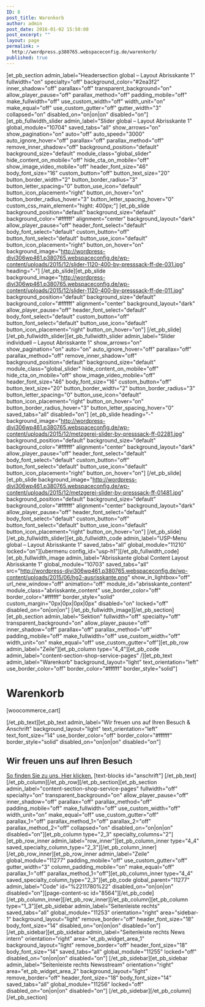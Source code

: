 ```yaml
---
ID: 8
post_title: Warenkorb
author: admin
post_date: 2016-01-02 15:50:08
post_excerpt: ""
layout: page
permalink: >
  http://wordpress.p380765.webspaceconfig.de/warenkorb/
published: true
---
```

[et_pb_section admin_label="Headersection global – Layout Abrisskante 1" fullwidth="on" specialty="off" background_color="#2ea3f2" inner_shadow="off" parallax="off" transparent_background="on" allow_player_pause="off" parallax_method="off" padding_mobile="off" make_fullwidth="off" use_custom_width="off" width_unit="on" make_equal="off" use_custom_gutter="off" gutter_width="3" collapsed="on" disabled_on="on|on|on" disabled="on"][et_pb_fullwidth_slider admin_label="Slider global – Layout Abrisskante 1" global_module="10704" saved_tabs="all" show_arrows="on" show_pagination="on" auto="off" auto_speed="3000" auto_ignore_hover="off" parallax="off" parallax_method="off" remove_inner_shadow="off" background_position="default" background_size="default" module_class="global_slider" hide_content_on_mobile="off" hide_cta_on_mobile="off" show_image_video_mobile="off" header_font_size="46" body_font_size="16" custom_button="off" button_text_size="20" button_border_width="2" button_border_radius="3" button_letter_spacing="0" button_use_icon="default" button_icon_placement="right" button_on_hover="on" button_border_radius_hover="3" button_letter_spacing_hover="0" custom_css_main_element="hight: 400px;"] [et_pb_slide background_position="default" background_size="default" background_color="#ffffff" alignment="center" background_layout="dark" allow_player_pause="off" header_font_select="default" body_font_select="default" custom_button="off" button_font_select="default" button_use_icon="default" button_icon_placement="right" button_on_hover="on" background_image="http://wordpress-divi306wp461.p380765.webspaceconfig.de/wp-content/uploads/2015/12/slider-1120-400-by-presssack-ff-de-031.jpg" heading="-"] [/et_pb_slide][et_pb_slide background_image="http://wordpress-divi306wp461.p380765.webspaceconfig.de/wp-content/uploads/2015/12/slider-1120-400-by-presssack-ff-de-011.jpg" background_position="default" background_size="default" background_color="#ffffff" alignment="center" background_layout="dark" allow_player_pause="off" header_font_select="default" body_font_select="default" custom_button="off" button_font_select="default" button_use_icon="default" button_icon_placement="right" button_on_hover="on"] [/et_pb_slide] [/et_pb_fullwidth_slider][et_pb_fullwidth_slider admin_label="Slider individuell – Layout Abrisskante 1" show_arrows="on" show_pagination="on" auto="on" auto_ignore_hover="off" parallax="off" parallax_method="off" remove_inner_shadow="off" background_position="default" background_size="default" module_class="global_slider" hide_content_on_mobile="off" hide_cta_on_mobile="off" show_image_video_mobile="off" header_font_size="46" body_font_size="16" custom_button="off" button_text_size="20" button_border_width="2" button_border_radius="3" button_letter_spacing="0" button_use_icon="default" button_icon_placement="right" button_on_hover="on" button_border_radius_hover="3" button_letter_spacing_hover="0" saved_tabs="all" disabled="on"] [et_pb_slide heading="-" background_image="http://wordpress-divi306wp461.p380765.webspaceconfig.de/wp-content/uploads/2015/12/metzgerei-slider-by-presssack-ff-02281.jpg" background_position="default" background_size="default" background_color="#ffffff" alignment="center" background_layout="dark" allow_player_pause="off" header_font_select="default" body_font_select="default" custom_button="off" button_font_select="default" button_use_icon="default" button_icon_placement="right" button_on_hover="on"] [/et_pb_slide][et_pb_slide background_image="http://wordpress-divi306wp461.p380765.webspaceconfig.de/wp-content/uploads/2015/12/metzgerei-slider-by-presssack-ff-01481.jpg" background_position="default" background_size="default" background_color="#ffffff" alignment="center" background_layout="dark" allow_player_pause="off" header_font_select="default" body_font_select="default" custom_button="off" button_font_select="default" button_use_icon="default" button_icon_placement="right" button_on_hover="on"] [/et_pb_slide] [/et_pb_fullwidth_slider][et_pb_fullwidth_code admin_label="USP-Menu global – Layout Abrisskante 1" saved_tabs="all" global_module="11210" locked="on"][ubermenu config_id="usp-h1"][/et_pb_fullwidth_code][et_pb_fullwidth_image admin_label="Abrisskante global Content Layout Abrisskante 1" global_module="10703" saved_tabs="all" src="http://wordpress-divi306wp461.p380765.webspaceconfig.de/wp-content/uploads/2015/06/hg2-ausrisskante.png" show_in_lightbox="off" url_new_window="off" animation="off" module_id="abrisskante_content" module_class="abrisskante_content" use_border_color="off" border_color="#ffffff" border_style="solid" custom_margin="0px|0px|0px|0px" disabled="on" locked="off" disabled_on="on|on|on"]
[/et_pb_fullwidth_image][/et_pb_section][et_pb_section admin_label="Sektion" fullwidth="off" specialty="off" transparent_background="on" allow_player_pause="off" inner_shadow="off" parallax="off" parallax_method="off" padding_mobile="off" make_fullwidth="off" use_custom_width="off" width_unit="on" make_equal="off" use_custom_gutter="off"][et_pb_row admin_label="Zeile"][et_pb_column type="4_4"][et_pb_code admin_label="content-section-shop-service-pages" /][et_pb_text admin_label="Warenkorb" background_layout="light" text_orientation="left" use_border_color="off" border_color="#ffffff" border_style="solid"]
<h1>Warenkorb</h1>
[woocommerce_cart]

[/et_pb_text][et_pb_text admin_label="Wir freuen uns auf Ihren Besuch &amp; Anschrift" background_layout="light" text_orientation="left" text_font_size="14" use_border_color="off" border_color="#ffffff" border_style="solid" disabled_on="on|on|on" disabled="on"]
<h2></h2>
<h2>Wir freuen uns auf Ihren Besuch</h2>
<a href="http://wordpress-total1.p242856.webspaceconfig.de/?page_id=1328">So finden Sie zu uns. Hier klicken.</a> [text-blocks id="anschrift"] [/et_pb_text][/et_pb_column][/et_pb_row][/et_pb_section][et_pb_section admin_label="content-section-shop-service-pages" fullwidth="off" specialty="on" transparent_background="on" allow_player_pause="off" inner_shadow="off" parallax="off" parallax_method="off" padding_mobile="off" make_fullwidth="off" use_custom_width="off" width_unit="on" make_equal="off" use_custom_gutter="off" parallax_1="off" parallax_method_1="off" parallax_2="off" parallax_method_2="off" collapsed="on" disabled_on="on|on|on" disabled="on"][et_pb_column type="2_3" specialty_columns="2"][et_pb_row_inner admin_label="row_inner"][et_pb_column_inner type="4_4" saved_specialty_column_type="2_3"][/et_pb_column_inner][/et_pb_row_inner][et_pb_row_inner admin_label="Zeile" global_module="11277" padding_mobile="off" use_custom_gutter="off" gutter_width="3" column_padding_mobile="on" make_equal="off" parallax_1="off" parallax_method_1="off"][et_pb_column_inner type="4_4" saved_specialty_column_type="2_3"][et_pb_code global_parent="11277" admin_label="Code" id="%2211780%22" disabled_on="on|on|on" disabled="on"][page-content-sc id="8564"][/et_pb_code][/et_pb_column_inner][/et_pb_row_inner][/et_pb_column][et_pb_column type="1_3"][et_pb_sidebar admin_label="Seitenleiste rechts" saved_tabs="all" global_module="11253" orientation="right" area="sidebar-1" background_layout="light" remove_border="off" header_font_size="18" body_font_size="14" disabled_on="on|on|on" disabled="on"]
[/et_pb_sidebar][et_pb_sidebar admin_label="Seitenleiste rechts News intern" orientation="right" area="et_pb_widget_area_1" background_layout="light" remove_border="off" header_font_size="18" body_font_size="14" saved_tabs="all" global_module="11255" locked="off" disabled_on="on|on|on" disabled="on"]
[/et_pb_sidebar][et_pb_sidebar admin_label="Seitenleiste rechts Newsstream" orientation="right" area="et_pb_widget_area_2" background_layout="light" remove_border="off" header_font_size="18" body_font_size="14" saved_tabs="all" global_module="11256" locked="off" disabled_on="on|on|on" disabled="on"]
[/et_pb_sidebar][/et_pb_column][/et_pb_section]